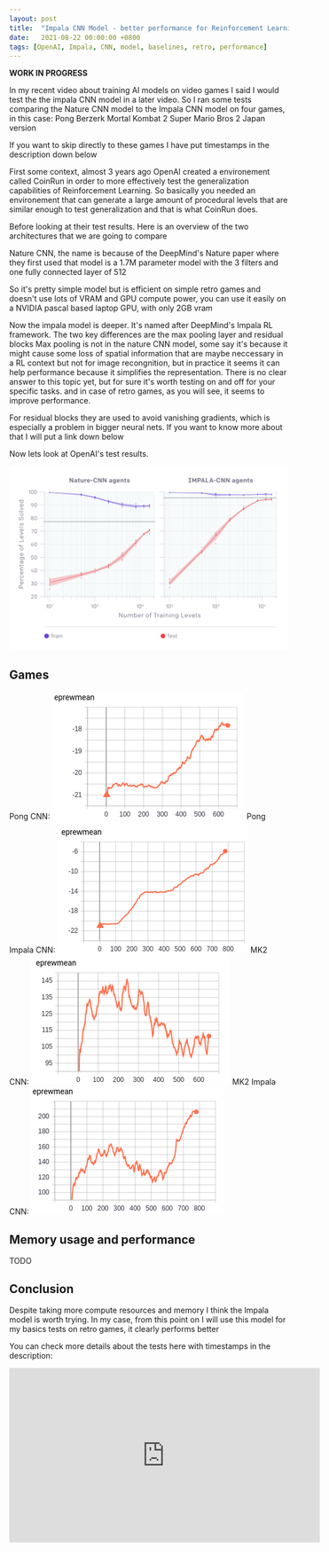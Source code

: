 ```yaml
---
layout: post
title:  "Impala CNN Model - better performance for Reinforcement Learning"
date:   2021-08-22 00:00:00 +0800
tags: [OpenAI, Impala, CNN, model, baselines, retro, performance]
---
```



**WORK IN PROGRESS**

In my recent video about training AI models on video games I said I would test the the impala CNN model in a later video.
So I ran some tests comparing the Nature CNN model to the Impala CNN model on four games, in this case:
Pong
Berzerk
Mortal Kombat 2
Super Mario Bros 2 Japan version

If you want to skip directly to these games I have put timestamps in the description down below

First some context, almost 3 years ago OpenAI created a environement called CoinRun in order to more effectively test
the generalization capabilities of Reinforcement Learning. So basically you needed an environement that can generate a large amount of procedural levels that are similar enough to test generalization and that is what CoinRun does.

Before looking at their test results. Here is an overview of the two architectures that we are going to compare

Nature CNN, the name is because of the DeepMind's Nature paper where they first used that model
is a 1.7M parameter model with the 3 filters and one fully connected layer of 512

So it's pretty simple model but is efficient on simple retro games and doesn't use lots of VRAM and GPU compute power, you can use it easily on a NVIDIA pascal based laptop GPU, with only 2GB vram

Now the impala model is deeper. It's named after DeepMind's Impala RL framework.
The two key differences are the max pooling layer and residual blocks
Max pooling is not in the nature CNN model, some say it's because  it might cause some loss of spatial information that are maybe neccessary in a RL context but not for image recongnition, but in practice it seems it can help performance because it simplifies the representation.
There is no clear answer to this topic yet, but for sure it's worth testing on and off for your specific tasks.
and in case of retro games, as you will see, it seems to improve performance.

For residual blocks they are used to avoid vanishing gradients, which is especially a problem in bigger neural nets.
If you want to know more about that I will put a link down below

Now lets look at OpenAI's test results.

![impala_vs_nature_cnn.png](/assets/models/impala_vs_nature_cnn.png)

## Games

Pong CNN:
![pong_cnn.png](/assets/models/pong_cnn.png)
Pong Impala CNN:
![pong-icnn.png](/assets/models/pong-icnn.png)
MK2 CNN:
![mk2-cnn.png](/assets/models/mk2-cnn.png)
MK2 Impala CNN:
![mk2-icnn.png](/assets/models/mk2-icnn.png)

## Memory usage and  performance
TODO

## Conclusion
Despite taking more compute resources and memory I think the Impala model is worth trying. In my case, from this point on I will
use this model for my basics tests on retro games, it clearly performs better



You can check more details about the tests here with timestamps in the description:
<iframe width="560" height="315" src="https://www.youtube.com/embed/CKU--GT5IUQ" title="YouTube video player" frameborder="0" allow="accelerometer; autoplay; clipboard-write; encrypted-media; gyroscope; picture-in-picture" allowfullscreen></iframe>